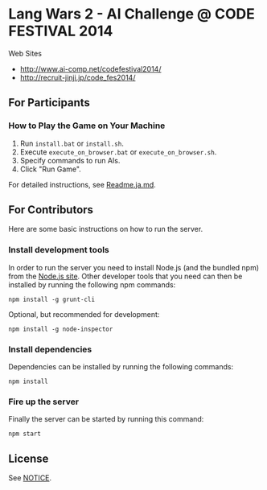 # Lang Wars 2 - AI Challenge @ CODE FESTIVAL 2014

Web Sites

- http://www.ai-comp.net/codefestival2014/
- http://recruit-jinji.jp/code_fes2014/

## For Participants

### How to Play the Game on Your Machine

1. Run `install.bat` or `install.sh`.
2. Execute `execute_on_browser.bat` or `execute_on_browser.sh`.
3. Specify commands to run AIs.
4. Click "Run Game".

For detailed instructions, see [Readme.ja.md](Readme.ja.md).

## For Contributors
Here are some basic instructions on how to run the server.

### Install development tools
In order to run the server you need to install Node.js (and the bundled npm) from the [Node.js site](http://nodejs.org/).
Other developer tools that you need can then be installed by running the following npm commands:
```
npm install -g grunt-cli
```

Optional, but recommended for development:
```
npm install -g node-inspector
```

### Install dependencies
Dependencies can be installed by running the following commands:
```
npm install
```

### Fire up the server
Finally the server can be started by running this command:
```
npm start
```

## License

See [NOTICE](NOTICE).
